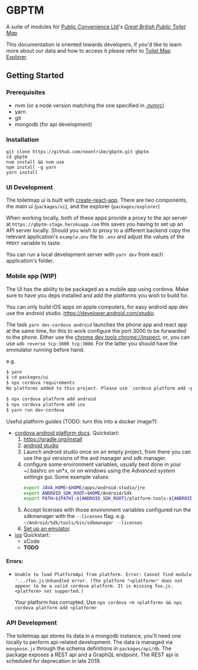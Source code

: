 # GBPTM

A suite of modules for [Public Convenience Ltd](https://www.publicconvenience.org/)'s *[Great British Public Toilet Map](https://www.toiletmap.org.uk)*

This documentation is oriented towards developers, if you'd like to learn more about our data and how to access it please refer to [Toilet Map Explorer](https://www.toiletmap.org.uk/explorer).

## Getting Started

### Prerequisites

* nvm (or a node version matching the one specified in [.nvmrc](./nvmrc))
* yarn
* git
* mongodb (for api development)

### Installation

```
git clone https://github.com/neontribe/gbptm.git gbptm
cd gbptm
nvm install && nvm use
npm install -g yarn
yarn install
```

### UI Development

The toiletmap ui is built with [create-react-app](https://github.com/facebook/create-react-app/blob/master/packages/react-scripts/template/README.md). There are two components, the main ui (`packages/ui`), and the explorer (`packages/explorer`)

When working locally, both of these apps provide a proxy to the api server at `https://gbptm-stage.herokuapp.com` this saves you having to set up an API server locally. Should you wish to proxy to a different backend copy the relevant application's `example.env` file to `.env` and adjust the values of the `PROXY` variable to taste.

You can run a local development server with `yarn dev` from each application's folder.

### Mobile app (WIP)

The UI has the ability to be packaged as a mobile app using cordova. Make sure to have you deps installed and add the platforms you wish to build for.

You can only build iOS apps on apple computers, for easy android app dev use the android studio. https://developer.android.com/studio.

The task `yarn dev-cordova android` launches the phone app and react app at the same time, for this to work configure the port 3000 to be forwarded to the phone. Either use the [chrome dev tools chrome://inspect](chrome://inspect), or, you can use `adb reverse tcp:3000 tcp:3000`. For the latter you should have the emmulator running before hand.

e.g.
```bash
$ yarn
$ cd packages/ui
$ npx cordova requirements
No platforms added to this project. Please use `cordova platform add <platform>`.

$ npx cordova platform add android
$ npx cordova platform add ios
$ yarn run dev-cordova
```

Useful platform guides (TODO: turn this into a docker image?):
- [cordova android platform docs](https://cordova.apache.org/docs/en/latest/guide/platforms/android/).
    Quickstart:
    1. https://gradle.org/install
    1. [android studio](https://developer.android.com/studio)
    1. Launch android studio once on an empty project, from there you can use the gui versions of the avd manager and sdk manager.
    1. configure some environment variables, usually best done in your ~/.bashrc on un*x, or on windows using the _Advanced system settings_ gui. Some example values:
        ```bash
        export JAVA_HOME=$HOME/apps/android-studio/jre
        export ANDROID_SDK_ROOT=$HOME/Android/Sdk
        export PATH=${PATH}:${ANDROID_SDK_ROOT}/platform-tools:${ANDROID_SDK_ROOT}/tools/bin:${ANDROID_SDK_ROOT}/emulator
        ```
    1. Accept licenses with those environment variables configured run the sdkmanager with the `--licenses` flag. e.g. `~/Android/Sdk/tools/bin/sdkmanager --licenses`
    1. [Set up an emulator](https://cordova.apache.org/docs/en/latest/guide/platforms/android/index.html#project-configuration).
- [ios](https://cordova.apache.org/docs/en/latest/guide/platforms/ios/index.html)
    Quickstart:
    - xCode
    - **TODO**

#### Errors:
- `Unable to load PlatformApi from platform. Error: Cannot find module '.../foo.js`
    `Unhandled error. (The platform "<platform>" does not appear to be a valid cordova platform. It is missing foo.js. <platform> not supported.)`

    Your platform has corrupted. Use `npx cordova rm <platform> && npx cordova platform add <platform>`

### API Development

The toiletmap api stores its data in a mongodb instance, you'll need one locally to perform api-related development. The data is managed via `mongoose.js` through the schema definitions in `packages/api/db`. The package exposes a REST api and a GraphQL endpoint. The REST api is scheduled for deprecation in late 2019.
